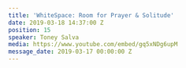 ```yaml
---
title: 'WhiteSpace: Room for Prayer & Solitude'
date: 2019-03-18 14:37:00 Z
position: 15
speaker: Toney Salva
media: https://www.youtube.com/embed/gq5xNDg6upM
message_date: 2019-03-17 00:00:00 Z
---
```



